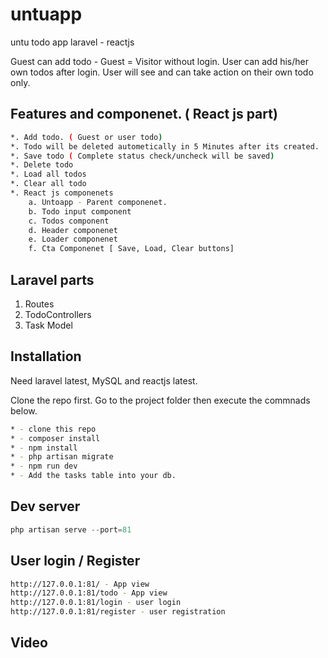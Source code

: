 # untuapp

untu todo app laravel - reactjs

Guest can add todo - Guest = Visitor without login.
User can add his/her own todos after login. User will see and can take action on their own todo only.


## Features and componenet. ( React js part)
```bash
*. Add todo. ( Guest or user todo)
*. Todo will be deleted autometically in 5 Minutes after its created.
*. Save todo ( Complete status check/uncheck will be saved)
*. Delete todo
*. Load all todos
*. Clear all todo
*. React js componenets 
    a. Untoapp - Parent componenet.
    b. Todo input component
    c. Todos component
    d. Header componenet
    e. Loader componenet
    f. Cta Componenet [ Save, Load, Clear buttons]
```
## Laravel parts
1. Routes
2. TodoControllers
3. Task Model

## Installation

Need laravel latest, MySQL and reactjs latest.

Clone the repo first. Go to the project folder then execute the commnads below. 

```bash
* - clone this repo
* - composer install
* - npm install
* - php artisan migrate 
* - npm run dev
* - Add the tasks table into your db.
```

## Dev server

```php
php artisan serve --port=81
```

## User login / Register
```bash
http://127.0.0.1:81/ - App view
http://127.0.0.1:81/todo - App view
http://127.0.0.1:81/login - user login 
http://127.0.0.1:81/register - user registration
```
## Video







